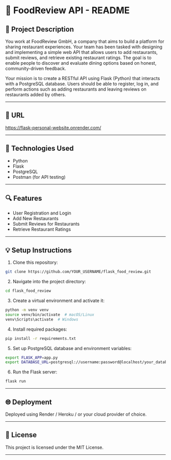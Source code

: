 # 🌟 FoodReview API - README

## 📅 Project Description

You work at FoodReview GmbH, a company that aims to build a platform for sharing restaurant experiences. Your team has been tasked with designing and implementing a simple web API that allows users to add restaurants, submit reviews, and retrieve existing restaurant ratings. The goal is to enable people to discover and evaluate dining options based on honest, community-driven feedback.

Your mission is to create a RESTful API using Flask (Python) that interacts with a PostgreSQL database. Users should be able to register, log in, and perform actions such as adding restaurants and leaving reviews on restaurants added by others.

---

## 🔗 URL
https://flask-personal-website.onrender.com/

---

## 🚀 Technologies Used

* Python
* Flask
* PostgreSQL
* Postman (for API testing)

---

## 🔍 Features

* User Registration and Login
* Add New Restaurants
* Submit Reviews for Restaurants
* Retrieve Restaurant Ratings

---

## 💡 Setup Instructions

1. Clone this repository:

```bash
git clone https://github.com/YOUR_USERNAME/flask_food_review.git
```

2. Navigate into the project directory:

```bash
cd flask_food_review
```

3. Create a virtual environment and activate it:

```bash
python -m venv venv
source venv/bin/activate  # macOS/Linux
venv\Scripts\activate  # Windows
```

4. Install required packages:

```bash
pip install -r requirements.txt
```

5. Set up PostgreSQL database and environment variables:

```bash
export FLASK_APP=app.py
export DATABASE_URL=postgresql://username:password@localhost/your_database_name
```

6. Run the Flask server:

```bash
flask run
```

---

## 🌐 Deployment

Deployed using Render / Heroku / or your cloud provider of choice.

---

## 🎉 License

This project is licensed under the MIT License.

---
